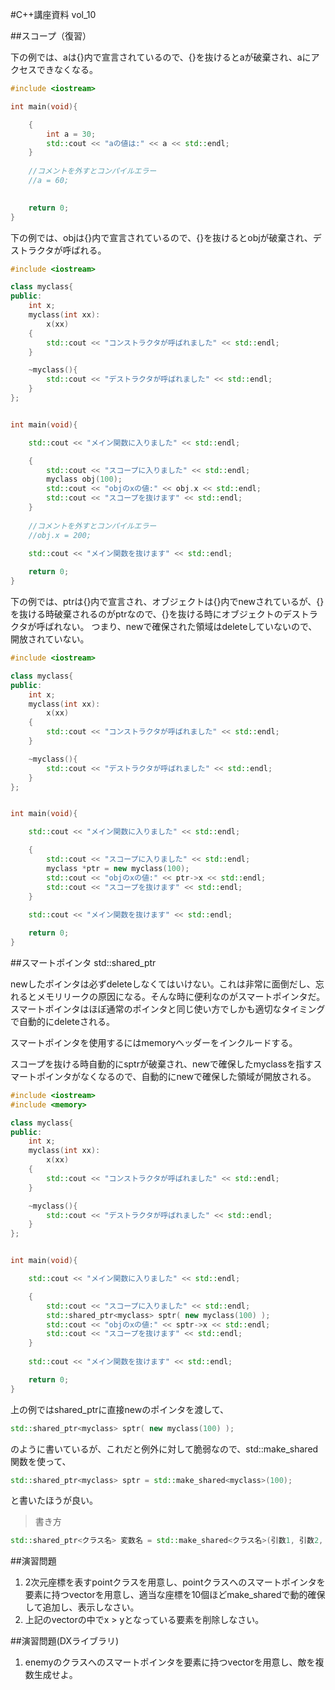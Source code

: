 #C++講座資料 vol_10

##スコープ（復習）

下の例では、aは{}内で宣言されているので、{}を抜けるとaが破棄され、aにアクセスできなくなる。

```cpp
#include <iostream>

int main(void){

	{
		int a = 30;
		std::cout << "aの値は:" << a << std::endl;
	}
	
	//コメントを外すとコンパイルエラー
	//a = 60;
	

	return 0;
}
```

下の例では、objは{}内で宣言されているので、{}を抜けるとobjが破棄され、デストラクタが呼ばれる。

```cpp
#include <iostream>

class myclass{
public:
	int x;
	myclass(int xx):
		x(xx)
	{
		std::cout << "コンストラクタが呼ばれました" << std::endl;
	}

	~myclass(){
		std::cout << "デストラクタが呼ばれました" << std::endl;
	}
};


int main(void){

	std::cout << "メイン関数に入りました" << std::endl;

	{
		std::cout << "スコープに入りました" << std::endl;
		myclass obj(100);
		std::cout << "objのxの値:" << obj.x << std::endl;
		std::cout << "スコープを抜けます" << std::endl;
	}
	
	//コメントを外すとコンパイルエラー
	//obj.x = 200;
	
	std::cout << "メイン関数を抜けます" << std::endl;

	return 0;
}
```

下の例では、ptrは{}内で宣言され、オブジェクトは{}内でnewされているが、{}を抜ける時破棄されるのがptrなので、{}を抜ける時にオブジェクトのデストラクタが呼ばれない。
つまり、newで確保された領域はdeleteしていないので、開放されていない。

```cpp
#include <iostream>

class myclass{
public:
	int x;
	myclass(int xx):
		x(xx)
	{
		std::cout << "コンストラクタが呼ばれました" << std::endl;
	}

	~myclass(){
		std::cout << "デストラクタが呼ばれました" << std::endl;
	}
};


int main(void){

	std::cout << "メイン関数に入りました" << std::endl;

	{
		std::cout << "スコープに入りました" << std::endl;
		myclass *ptr = new myclass(100);
		std::cout << "objのxの値:" << ptr->x << std::endl;
		std::cout << "スコープを抜けます" << std::endl;
	}
	
	std::cout << "メイン関数を抜けます" << std::endl;

	return 0;
}
```

##スマートポインタ std::shared_ptr

newしたポインタは必ずdeleteしなくてはいけない。これは非常に面倒だし、忘れるとメモリリークの原因になる。そんな時に便利なのがスマートポインタだ。  
スマートポインタはほぼ通常のポインタと同じ使い方でしかも適切なタイミングで自動的にdeleteされる。  

スマートポインタを使用するにはmemoryヘッダーをインクルードする。  

スコープを抜ける時自動的にsptrが破棄され、newで確保したmyclassを指すスマートポインタがなくなるので、自動的にnewで確保した領域が開放される。  

```cpp
#include <iostream>
#include <memory>

class myclass{
public:
	int x;
	myclass(int xx):
		x(xx)
	{
		std::cout << "コンストラクタが呼ばれました" << std::endl;
	}

	~myclass(){
		std::cout << "デストラクタが呼ばれました" << std::endl;
	}
};


int main(void){

	std::cout << "メイン関数に入りました" << std::endl;

	{
		std::cout << "スコープに入りました" << std::endl;
		std::shared_ptr<myclass> sptr( new myclass(100) );
		std::cout << "objのxの値:" << sptr->x << std::endl;
		std::cout << "スコープを抜けます" << std::endl;
	}
	
	std::cout << "メイン関数を抜けます" << std::endl;

	return 0;
}
```


上の例ではshared_ptrに直接newのポインタを渡して、  

```cpp
std::shared_ptr<myclass> sptr( new myclass(100) );
```

のように書いているが、これだと例外に対して脆弱なので、std::make_shared関数を使って、  

```cpp
std::shared_ptr<myclass> sptr = std::make_shared<myclass>(100);
```

と書いたほうが良い。  


>書き方

```cpp
std::shared_ptr<クラス名> 変数名 = std::make_shared<クラス名>(引数1, 引数2, ...);
```

##演習問題

1. 2次元座標を表すpointクラスを用意し、pointクラスへのスマートポインタを要素に持つvectorを用意し、適当な座標を10個ほどmake_sharedで動的確保して追加し、表示しなさい。
1. 上記のvectorの中でx > yとなっている要素を削除しなさい。


##演習問題(DXライブラリ)

1. enemyのクラスへのスマートポインタを要素に持つvectorを用意し、敵を複数生成せよ。  
